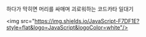 
하다가 막히면 머리를 싸매며 괴로워하는 코드카타 일대기 

<img src="https://img.shields.io/JavaScript-F7DF1E?style=flat&logo=JavaScript&logoColor=white"/>
